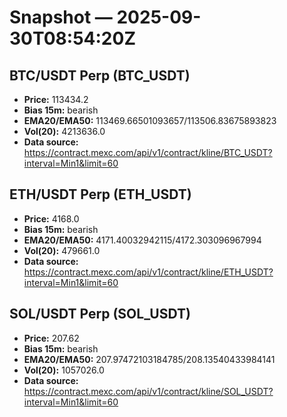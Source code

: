 # Snapshot — 2025-09-30T08:54:20Z

## BTC/USDT Perp (BTC_USDT)
- **Price:** 113434.2
- **Bias 15m:** bearish
- **EMA20/EMA50:** 113469.66501093657/113506.83675893823
- **Vol(20):** 4213636.0
- **Data source:** https://contract.mexc.com/api/v1/contract/kline/BTC_USDT?interval=Min1&limit=60

## ETH/USDT Perp (ETH_USDT)
- **Price:** 4168.0
- **Bias 15m:** bearish
- **EMA20/EMA50:** 4171.40032942115/4172.303096967994
- **Vol(20):** 479661.0
- **Data source:** https://contract.mexc.com/api/v1/contract/kline/ETH_USDT?interval=Min1&limit=60

## SOL/USDT Perp (SOL_USDT)
- **Price:** 207.62
- **Bias 15m:** bearish
- **EMA20/EMA50:** 207.97472103184785/208.13540433984141
- **Vol(20):** 1057026.0
- **Data source:** https://contract.mexc.com/api/v1/contract/kline/SOL_USDT?interval=Min1&limit=60

